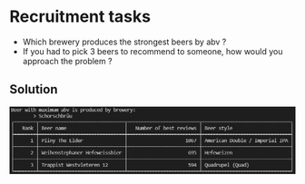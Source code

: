 # Recruitment tasks

- Which brewery produces the strongest beers by abv ?
- If you had to pick 3 beers to recommend to someone, how would you approach the problem ?

## Solution
<img src="exercise_2.png" alt="exercise_2"/>
